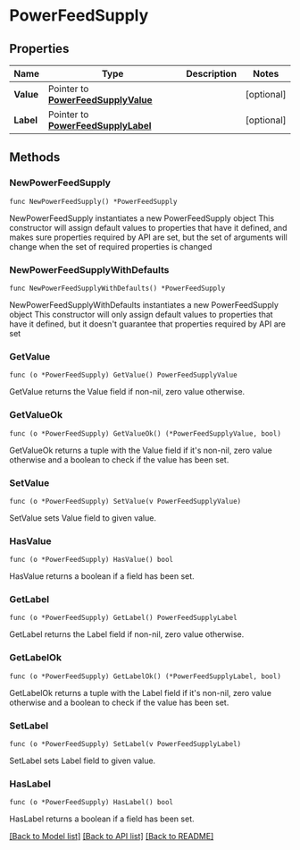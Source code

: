# PowerFeedSupply

## Properties

Name | Type | Description | Notes
------------ | ------------- | ------------- | -------------
**Value** | Pointer to [**PowerFeedSupplyValue**](PowerFeedSupplyValue.md) |  | [optional] 
**Label** | Pointer to [**PowerFeedSupplyLabel**](PowerFeedSupplyLabel.md) |  | [optional] 

## Methods

### NewPowerFeedSupply

`func NewPowerFeedSupply() *PowerFeedSupply`

NewPowerFeedSupply instantiates a new PowerFeedSupply object
This constructor will assign default values to properties that have it defined,
and makes sure properties required by API are set, but the set of arguments
will change when the set of required properties is changed

### NewPowerFeedSupplyWithDefaults

`func NewPowerFeedSupplyWithDefaults() *PowerFeedSupply`

NewPowerFeedSupplyWithDefaults instantiates a new PowerFeedSupply object
This constructor will only assign default values to properties that have it defined,
but it doesn't guarantee that properties required by API are set

### GetValue

`func (o *PowerFeedSupply) GetValue() PowerFeedSupplyValue`

GetValue returns the Value field if non-nil, zero value otherwise.

### GetValueOk

`func (o *PowerFeedSupply) GetValueOk() (*PowerFeedSupplyValue, bool)`

GetValueOk returns a tuple with the Value field if it's non-nil, zero value otherwise
and a boolean to check if the value has been set.

### SetValue

`func (o *PowerFeedSupply) SetValue(v PowerFeedSupplyValue)`

SetValue sets Value field to given value.

### HasValue

`func (o *PowerFeedSupply) HasValue() bool`

HasValue returns a boolean if a field has been set.

### GetLabel

`func (o *PowerFeedSupply) GetLabel() PowerFeedSupplyLabel`

GetLabel returns the Label field if non-nil, zero value otherwise.

### GetLabelOk

`func (o *PowerFeedSupply) GetLabelOk() (*PowerFeedSupplyLabel, bool)`

GetLabelOk returns a tuple with the Label field if it's non-nil, zero value otherwise
and a boolean to check if the value has been set.

### SetLabel

`func (o *PowerFeedSupply) SetLabel(v PowerFeedSupplyLabel)`

SetLabel sets Label field to given value.

### HasLabel

`func (o *PowerFeedSupply) HasLabel() bool`

HasLabel returns a boolean if a field has been set.


[[Back to Model list]](../README.md#documentation-for-models) [[Back to API list]](../README.md#documentation-for-api-endpoints) [[Back to README]](../README.md)


